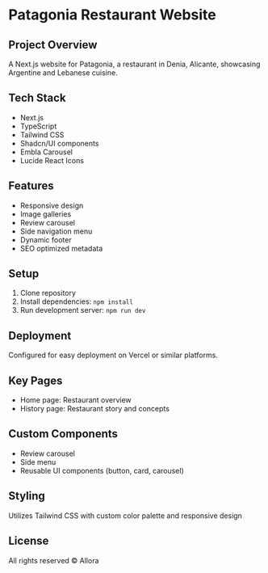 # Patagonia Restaurant Website

## Project Overview
A Next.js website for Patagonia, a restaurant in Denia, Alicante, showcasing Argentine and Lebanese cuisine.

## Tech Stack
- Next.js
- TypeScript
- Tailwind CSS
- Shadcn/UI components
- Embla Carousel
- Lucide React Icons

## Features
- Responsive design
- Image galleries
- Review carousel
- Side navigation menu
- Dynamic footer
- SEO optimized metadata

## Setup
1. Clone repository
2. Install dependencies: `npm install`
3. Run development server: `npm run dev`

## Deployment
Configured for easy deployment on Vercel or similar platforms.

## Key Pages
- Home page: Restaurant overview
- History page: Restaurant story and concepts

## Custom Components
- Review carousel
- Side menu
- Reusable UI components (button, card, carousel)

## Styling
Utilizes Tailwind CSS with custom color palette and responsive design

## License
All rights reserved © Allora